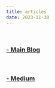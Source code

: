 ```yaml
---
title: articles
date: 2023-11-30
---
```


&nbsp;

### [- Main Blog](./blog)


&nbsp;


### [- Medium](https://medium.com/@edeftg)
